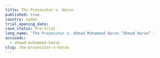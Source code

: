 ```yaml
---
title: The Prosecutor v. Harun
published: true
country: sudan
trial_opening_date:
case_status: Pre-trial
long_name: 'The Prosecutor v. Ahmad Muhammad Harun “Ahmad Harun” '
accuseds:
  - ahmad-muhammad-harun
slug: the-prosecutor-v-harun
---
```


